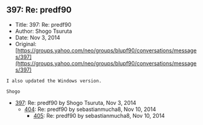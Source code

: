 ## 397: Re: predf90

- Title: 397: Re: predf90
- Author: Shogo Tsuruta
- Date: Nov 3, 2014
- Original: [https://groups.yahoo.com/neo/groups/blupf90/conversations/messages/397](https://groups.yahoo.com/neo/groups/blupf90/conversations/messages/397)

```
I also updated the Windows version.

Shogo
```

- [397](0397.md): Re: predf90 by Shogo Tsuruta, Nov 3, 2014
    - [404](0404.md): Re: predf90 by sebastianmucha8, Nov 10, 2014
        - [405](0405.md): Re: predf90 by sebastianmucha8, Nov 10, 2014
